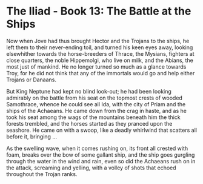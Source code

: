 
# The Iliad - Book 13: The Battle at the Ships

Now when Jove had thus brought Hector and the Trojans to the ships, he left them to their never-ending toil, and turned his keen eyes away, looking elsewhither towards the horse-breeders of Thrace, the Mysians, fighters at close quarters, the noble Hippemolgi, who live on milk, and the Abians, the most just of mankind. He no longer turned so much as a glance towards Troy, for he did not think that any of the immortals would go and help either Trojans or Danaans.

But King Neptune had kept no blind look-out; he had been looking admirably on the battle from his seat on the topmost crests of wooded Samothrace, whence he could see all Ida, with the city of Priam and the ships of the Achaeans. He came down from the crag in haste, and as he took his seat among the wags of the mountains beneath him the thick forests trembled, and the horses started as they pranced upon the seashore. He came on with a swoop, like a deadly whirlwind that scatters all before it, bringing ...

As the swelling wave, when it comes rushing on, its front all crested with foam, breaks over the bow of some gallant ship, and the ship goes gurgling through the water in the wind and rain, even so did the Achaeans rush on in the attack, screaming and yelling, with a volley of shots that echoed throughout the Trojan ranks.

